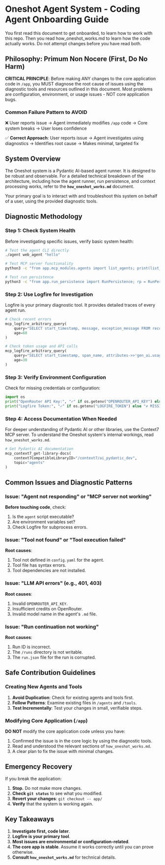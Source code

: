 # Oneshot Agent System - Coding Agent Onboarding Guide

You first read this document to get onboarded, to learn how to work with this repo. Then you read how_oneshot_works.md to learn how the code actually works. Do not attempt changes before you have read both.

## Philosophy: Primum Non Nocere (First, Do No Harm)

**CRITICAL PRINCIPLE**: Before making ANY changes to the core application code in `/app`, you MUST diagnose the root cause of issues using the diagnostic tools and resources outlined in this document. Most problems are configuration, environment, or usage issues - NOT core application bugs.

### Common Failure Pattern to AVOID
❌ User reports issue → Agent immediately modifies `/app` code → Core system breaks → User loses confidence

✅ **Correct Approach**: User reports issue → Agent investigates using diagnostics → Identifies root cause → Makes minimal, targeted fix

## System Overview

The Oneshot system is a Pydantic AI-based agent runner. It is designed to be robust and observable. For a detailed technical breakdown of the architecture, including how the agent runner, run persistence, and context processing works, refer to the **`how_oneshot_works.md`** document.

Your primary goal is to interact with and troubleshoot this system on behalf of a user, using the provided diagnostic tools.

## Diagnostic Methodology

### Step 1: Check System Health
Before investigating specific issues, verify basic system health:

```bash
# Test the agent CLI directly
./agent web_agent "hello"

# Test MCP server functionality
python3 -c "from app.mcp_modules.agents import list_agents; print(list_agents('.'))"

# Test run persistence
python3 -c "from app.run_persistence import RunPersistence; rp = RunPersistence(); print('Run persistence OK')"
```

### Step 2: Use Logfire for Investigation
Logfire is your primary diagnostic tool. It provides detailed traces of every agent run.

```python
# Check recent errors
mcp_logfire_arbitrary_query(
    query="SELECT start_timestamp, message, exception_message FROM records WHERE is_exception = true OR level >= 40 ORDER BY start_timestamp DESC LIMIT 10",
    age=60
)

# Check token usage and API calls
mcp_logfire_arbitrary_query(
    query="SELECT start_timestamp, span_name, attributes->>'gen_ai.usage.input_tokens' as input_tokens FROM records WHERE service_name = 'oneshot' ORDER BY start_timestamp DESC LIMIT 10",
    age=30
)
```

### Step 3: Verify Environment Configuration
Check for missing credentials or configuration:

```python
import os
print("OpenRouter API Key:", "✓" if os.getenv("OPENROUTER_API_KEY") else "✗ MISSING")
print("Logfire Token:", "✓" if os.getenv("LOGFIRE_TOKEN") else "✗ MISSING")
```

### Step 4: Access Documentation When Needed
For deeper understanding of Pydantic AI or other libraries, use the Context7 MCP server. To understand the Oneshot system's internal workings, read `how_oneshot_works.md`.

```python
# Get Pydantic AI documentation
mcp_context7_get-library-docs(
    context7CompatibleLibraryID="/context7/ai_pydantic_dev",
    topic="agents"
)
```

## Common Issues and Diagnostic Patterns

### Issue: "Agent not responding" or "MCP server not working"
**Before touching code**, check:
1. Is the `agent` script executable?
2. Are environment variables set?
3. Check Logfire for subprocess errors.

### Issue: "Tool not found" or "Tool execution failed"
**Root causes**:
1. Tool not defined in `config.yaml` for the agent.
2. Tool file has syntax errors.
3. Tool dependencies are not installed.

### Issue: "LLM API errors" (e.g., 401, 403)
**Root causes**:
1. Invalid `OPENROUTER_API_KEY`.
2. Insufficient credits on OpenRouter.
3. Invalid model name in the agent's `.md` file.

### Issue: "Run continuation not working"
**Root causes**:
1. Run ID is incorrect.
2. The `/runs` directory is not writable.
3. The `run.json` file for the run is corrupted.

## Safe Contribution Guidelines

### Creating New Agents and Tools
1.  **Avoid Duplication**: Check for existing agents and tools first.
2.  **Follow Patterns**: Examine existing files in `/agents` and `/tools`.
3.  **Test Incrementally**: Test your changes in small, verifiable steps.

### Modifying Core Application (`/app`)
**DO NOT** modify the core application code unless you have:
1.  Confirmed the issue is in the core logic by using the diagnostic tools.
2.  Read and understood the relevant sections of `how_oneshot_works.md`.
3.  A clear plan to fix the issue with minimal changes.

## Emergency Recovery

If you break the application:
1.  **Stop.** Do not make more changes.
2.  **Check `git status`** to see what you modified.
3.  **Revert your changes**: `git checkout -- app/`
4.  **Verify** that the system is working again.

## Key Takeaways

1.  **Investigate first, code later**.
2.  **Logfire is your primary tool**.
3.  **Most issues are environmental or configuration-related**.
4.  **The core app is stable**. Assume it works correctly until you can prove otherwise.
5.  **Consult `how_oneshot_works.md`** for technical details.